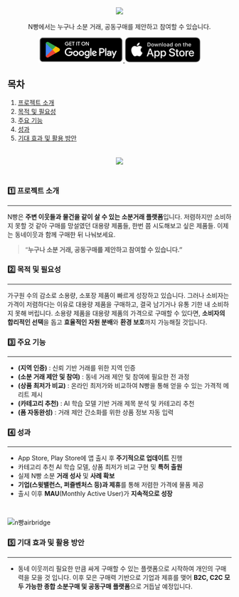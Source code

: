 
<div align="center">
   <img src='https://capsule-render.vercel.app/api?type=slice&&color=0:4e6fff,100:49077c&height=180&section=header&text=N빵&fontColor=C4BEE2&fontSize=80&desc=동네&nbsp;기반&nbsp;소분거래&nbsp;플랫폼&nbsp;&animation=fadeIn&fontAlign=80&fontAlignY=15&descAlign=80&descAlignY=45&rotate=10'/>
<br/>
</div>

<p align='center'> N빵에서는 누구나 소분 거래, 공동구매를 제안하고 참여할 수 있습니다. </p>
<p align='center'>
  <a href="https://play.google.com/store/apps/details?id=com.chocobread.nbread2&hl=ko" target="_blank" >
     <img width="190" alt="downloaPlayStore" src=".github/Play Store Download.png">
  </a>
  <a href="https://apps.apple.com/kr/app/n%EB%B9%B5/id1640045290" target="_blank">
          <img width="170" alt="downloadAppStore" src=".github/App Store Download.png">
  </a>
</p>

## 목차
1. [프로젝트 소개](#1️⃣-프로젝트-소개)
2. [목적 및 필요성](#2️⃣-목적-및-필요성)
3. [주요 기능](#3️⃣-주요-기능)
4. [성과](#4️⃣-성과)
5. [기대 효과 및 활용 방안](#5️⃣-기대-효과-및-활용-방안)

<div align="center">
   <img  style="padding:20px" src='https://github.com/SWM-ChocoBread/N_bread_Server/assets/70741257/2930f78b-101a-4943-bf3c-6c34f4573f88'/>
<br/>
</div>

### 1️⃣ 프로젝트 소개

---

N빵은 **주변 이웃들과 물건을 같이 살 수 있는 소분거래 플랫폼**입니다. 저렴하지만 소비하지 못할 것 같아 구매를 망설였던 대용량 제품들, 한번 쯤 시도해보고 싶은 제품들. 이제는 동네이웃과 함께 구매한 뒤 나눠보세요.

> “**누구나 소분 거래, 공동구매를 제안하고 참여할 수 있습니다.”**
> 

### 2️⃣ 목적 및 필요성

---

가구원 수의 감소로 소용량, 소포장 제품이 빠르게 성장하고 있습니다. 그러나 소비자는 가격이 저렴하다는 이유로 대용량 제품을 구매하고, 결국 남기거나 유통 기한 내 소비하지 못해 버립니다. 소용량 제품을 대용량 제품의 가격으로 구매할 수 있다면, **소비자의 합리적인 선택**을 돕고 **효율적인 자원 분배**와 **환경 보호**까지 가능해질 것입니다.

### 3️⃣ 주요 기능

---

- **(지역 인증)** : 신뢰 기반 거래를 위한 지역 인증
- **(소분 거래 제안 및 참여)** : 동네 거래 제안 및 참여에 필요한 전 과정
- **(상품 최저가 비교)** : 온라인 최저가와 비교하여 N빵을 통해 얻을 수 있는 가격적 메리트 제시
- **(카테고리 추천)** : AI 학습 모델 기반 거래 제목 분석 및 카테고리 추천
- **(폼 자동완성)** : 거래 제안 간소화를 위한 상품 정보 자동 입력

### 4️⃣ 성과

---

- App Store, Play Store에 앱 출시 후 **주기적으로 업데이트** 진행
- 카테고리 추천 AI 학습 모델, 상품 최저가 비교 구현 및 **특허 출원**
- 실제 N빵 소분 **거래 성사** 및 **사례 확보**
- **기업(스윗밸런스, 퍼즐벤처스 등)과 제휴**를 통해 저렴한 가격에 물품 제공
- 출시 이후 **MAU**(Monthly Active User)가 **지속적으로 성장**
<br>

![n빵airbridge](https://github.com/SWM-ChocoBread/N_bread_Server/assets/70741257/54c44a4e-190b-463f-a8e1-31a15b929b6f)



### 5️⃣ 기대 효과 및 활용 방안

---

- 동네 이웃끼리 필요한 만큼 싸게 구매할 수 있는 플랫폼으로 시작하여 개인의 구매력을 모을 것 입니다. 이후 모은 구매력 기반으로 기업과 제휴를 맺어 **B2C, C2C 모두 가능한 종합 소분구매 및 공동구매 플랫폼**으로 거듭날 예정입니다.

